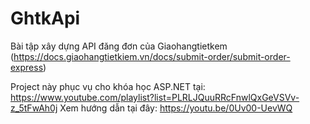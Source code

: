# GhtkApi

Bài tập xây dựng API đăng đơn của Giaohangtietkem (https://docs.giaohangtietkiem.vn/docs/submit-order/submit-order-express)

Project này phục vụ cho khóa học ASP.NET tại: https://www.youtube.com/playlist?list=PLRLJQuuRRcFnwlQxGeVSVv-z_5tFwAh0j
Xem hướng dẫn tại đây: https://youtu.be/0Uv00-UevWQ
